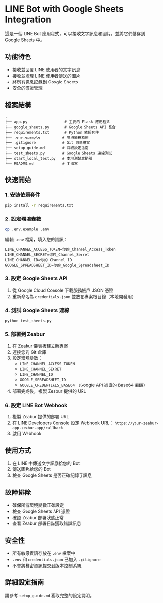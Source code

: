 # LINE Bot with Google Sheets Integration

這是一個 LINE Bot 應用程式，可以接收文字訊息和圖片，並將它們儲存到 Google Sheets 中。

## 功能特色

- 接收並回覆 LINE 使用者的文字訊息
- 接收並處理 LINE 使用者傳送的圖片
- 將所有訊息記錄到 Google Sheets
- 安全的憑證管理

## 檔案結構

```
.
├── app.py                 # 主要的 Flask 應用程式
├── google_sheets.py       # Google Sheets API 整合
├── requirements.txt       # Python 依賴套件
├── .env.example          # 環境變數範例
├── .gitignore            # Git 忽略檔案
├── setup_guide.md        # 詳細設定指南
├── test_sheets.py        # Google Sheets 連線測試
├── start_local_test.py   # 本地測試啟動器
└── README.md             # 本檔案
```

## 快速開始

### 1. 安裝依賴套件

```bash
pip install -r requirements.txt
```

### 2. 設定環境變數

```bash
cp .env.example .env
```

編輯 `.env` 檔案，填入您的資訊：

```
LINE_CHANNEL_ACCESS_TOKEN=你的_Channel_Access_Token
LINE_CHANNEL_SECRET=你的_Channel_Secret
LINE_CHANNEL_ID=你的_Channel_ID
GOOGLE_SPREADSHEET_ID=你的_Google_Spreadsheet_ID
```

### 3. 設定 Google Sheets API

1. 從 Google Cloud Console 下載服務帳戶 JSON 憑證
2. 重新命名為 `credentials.json` 並放在專案根目錄（本地開發用）

### 4. 測試 Google Sheets 連線

```bash
python test_sheets.py
```

### 5. 部署到 Zeabur

1. 在 Zeabur 儀表板建立新專案
2. 連接您的 Git 倉庫
3. 設定環境變數：
   - `LINE_CHANNEL_ACCESS_TOKEN`
   - `LINE_CHANNEL_SECRET`
   - `LINE_CHANNEL_ID`
   - `GOOGLE_SPREADSHEET_ID`
   - `GOOGLE_CREDENTIALS_BASE64` （Google API 憑證的 Base64 編碼）
5. 部署完成後，複製 Zeabur 提供的 URL

### 6. 設定 LINE Bot Webhook

1. 複製 Zeabur 提供的部署 URL
2. 在 LINE Developers Console 設定 Webhook URL：
   `https://your-zeabur-app.zeabur.app/callback`
3. 啟用 Webhook

## 使用方式

1. 在 LINE 中傳送文字訊息給您的 Bot
2. 傳送圖片給您的 Bot
3. 檢查 Google Sheets 是否正確記錄了訊息

## 故障排除

- 確保所有環境變數正確設定
- 檢查 Google Sheets API 憑證
- 確認 Zeabur 部署狀態正常
- 查看 Zeabur 部署日誌獲取錯誤訊息

## 安全性

- 所有敏感資訊存放在 `.env` 檔案中
- `.env` 和 `credentials.json` 已加入 `.gitignore`
- 不會將機密資訊提交到版本控制系統

## 詳細設定指南

請參考 `setup_guide.md` 獲取完整的設定說明。